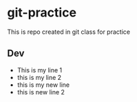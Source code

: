 # git-practice
This is repo created in git class for practice

## Dev
- This is my line 1
- this is my line 2
- this is my new line
- this is new line 2
